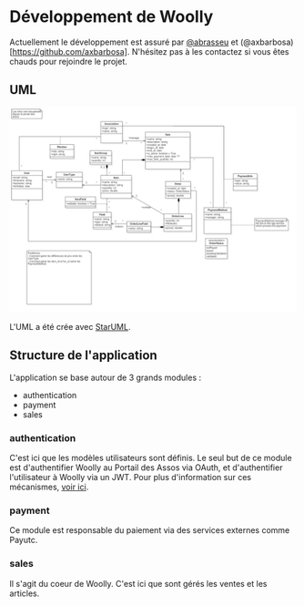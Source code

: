 # Développement de Woolly

Actuellement le développement est assuré par [@abrasseu](https://github.com/abrasseu) et (@axbarbosa)[https://github.com/axbarbosa]. N'hésitez pas à les contactez si vous êtes chauds pour rejoindre le projet.


## UML

![](./UML.jpg)

L'UML a été crée avec [StarUML](http://staruml.io/download).


## Structure de l'application

L'application se base autour de 3 grands modules :
- authentication
- payment
- sales


### authentication

C'est ici que les modèles utilisateurs sont définis. Le seul but de ce module est d'authentifier Woolly au Portail des Assos via OAuth, et d'authentifier l'utilisateur à Woolly via un JWT. Pour plus d'information sur ces mécanismes, [voir ici](./authentication.md).


### payment

Ce module est responsable du paiement via des services externes comme Payutc.


### sales

Il s'agit du coeur de Woolly. C'est ici que sont gérés les ventes et les articles.
